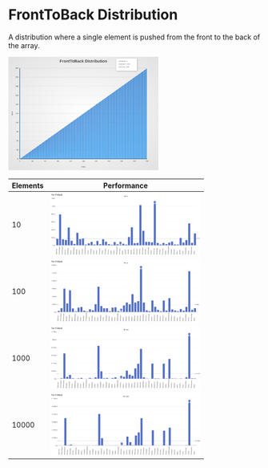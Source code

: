# FrontToBack Distribution

A distribution where a single element is pushed from the front to the back of the array.

[<img src="../../images/distribution/FrontToBack.svg" width="300" alt="FrontToBack Distribution">](../../images/distribution/FrontToBack.svg)

| Elements | Performance                                                                                                                                                                    |
| -------- | ------------------------------------------------------------------------------------------------------------------------------------------------------------------------------ |
| 10       | [<img src="../../images/perf/distribution/FrontToBack_cat_a_series_s_10$_bars.svg" width="300">](../../images/perf/distribution/FrontToBack_cat_a_series_s_10$_bars.svg)       |
| 100      | [<img src="../../images/perf/distribution/FrontToBack_cat_a_series_s_100$_bars.svg" width="300">](../../images/perf/distribution/FrontToBack_cat_a_series_s_100$_bars.svg)     |
| 1000     | [<img src="../../images/perf/distribution/FrontToBack_cat_a_series_s_1000$_bars.svg" width="300">](../../images/perf/distribution/FrontToBack_cat_a_series_s_1000$_bars.svg)   |
| 10000    | [<img src="../../images/perf/distribution/FrontToBack_cat_a_series_s_10000$_bars.svg" width="300">](../../images/perf/distribution/FrontToBack_cat_a_series_s_10000$_bars.svg) |